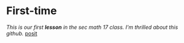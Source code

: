# First-time
*This is our first **lesson** in the sec math 17 class.  I'm thrilled about this github.*
[posit](https://posit.co)
